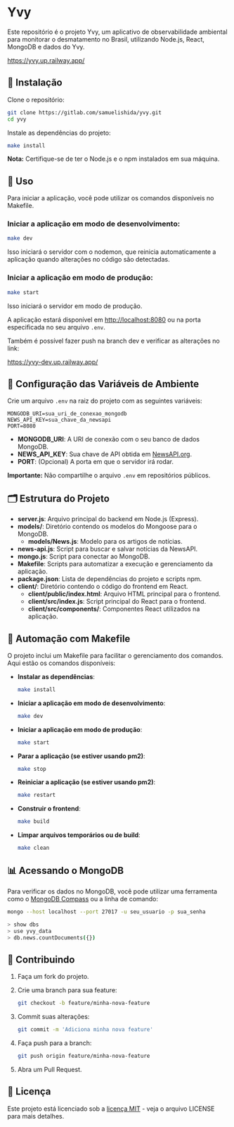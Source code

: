 # Yvy

Este repositório é o projeto Yvy, um aplicativo de observabilidade ambiental para monitorar o desmatamento no Brasil, utilizando Node.js, React, MongoDB e dados do Yvy.

https://yvy.up.railway.app/


## 🧰 Instalação

Clone o repositório:

```bash
git clone https://gitlab.com/samuelishida/yvy.git
cd yvy
```

Instale as dependências do projeto:

```bash
make install
```

**Nota:** Certifique-se de ter o Node.js e o npm instalados em sua máquina.

## 🚀 Uso

Para iniciar a aplicação, você pode utilizar os comandos disponíveis no Makefile.

### Iniciar a aplicação em modo de desenvolvimento:

```bash
make dev
```

Isso iniciará o servidor com o nodemon, que reinicia automaticamente a aplicação quando alterações no código são detectadas.

### Iniciar a aplicação em modo de produção:

```bash
make start
```

Isso iniciará o servidor em modo de produção.

A aplicação estará disponível em [http://localhost:8080](http://localhost:8080) ou na porta especificada no seu arquivo `.env`.

Também é possível fazer push na branch dev e verificar as alterações no link:

https://yvy-dev.up.railway.app/


## 🔧 Configuração das Variáveis de Ambiente

Crie um arquivo `.env` na raiz do projeto com as seguintes variáveis:

```env
MONGODB_URI=sua_uri_de_conexao_mongodb
NEWS_API_KEY=sua_chave_da_newsapi
PORT=8080
```

- **MONGODB_URI**: A URI de conexão com o seu banco de dados MongoDB.
- **NEWS_API_KEY**: Sua chave de API obtida em [NewsAPI.org](https://newsapi.org).
- **PORT**: (Opcional) A porta em que o servidor irá rodar.

**Importante:** Não compartilhe o arquivo `.env` em repositórios públicos.

## 🗂️ Estrutura do Projeto

- **server.js**: Arquivo principal do backend em Node.js (Express).
- **models/**: Diretório contendo os modelos do Mongoose para o MongoDB.
  - **models/News.js**: Modelo para os artigos de notícias.
- **news-api.js**: Script para buscar e salvar notícias da NewsAPI.
- **mongo.js**: Script para conectar ao MongoDB.
- **Makefile**: Scripts para automatizar a execução e gerenciamento da aplicação.
- **package.json**: Lista de dependências do projeto e scripts npm.
- **client/**: Diretório contendo o código do frontend em React.
  - **client/public/index.html**: Arquivo HTML principal para o frontend.
  - **client/src/index.js**: Script principal do React para o frontend.
  - **client/src/components/**: Componentes React utilizados na aplicação.

## 🚧 Automação com Makefile

O projeto inclui um Makefile para facilitar o gerenciamento dos comandos. Aqui estão os comandos disponíveis:

- **Instalar as dependências**:

  ```bash
  make install
  ```

- **Iniciar a aplicação em modo de desenvolvimento**:

  ```bash
  make dev
  ```

- **Iniciar a aplicação em modo de produção**:

  ```bash
  make start
  ```

- **Parar a aplicação (se estiver usando pm2)**:

  ```bash
  make stop
  ```

- **Reiniciar a aplicação (se estiver usando pm2)**:

  ```bash
  make restart
  ```

- **Construir o frontend**:

  ```bash
  make build
  ```

- **Limpar arquivos temporários ou de build**:

  ```bash
  make clean
  ```

## 📊 Acessando o MongoDB

Para verificar os dados no MongoDB, você pode utilizar uma ferramenta como o [MongoDB Compass](https://www.mongodb.com/try/download/compass) ou a linha de comando:

```bash
mongo --host localhost --port 27017 -u seu_usuario -p sua_senha

> show dbs
> use yvy_data
> db.news.countDocuments({})
```

## 🤝 Contribuindo

1. Faça um fork do projeto.
2. Crie uma branch para sua feature:

   ```bash
   git checkout -b feature/minha-nova-feature
   ```

3. Commit suas alterações:

   ```bash
   git commit -m 'Adiciona minha nova feature'
   ```

4. Faça push para a branch:

   ```bash
   git push origin feature/minha-nova-feature
   ```

5. Abra um Pull Request.

## 📜 Licença

Este projeto está licenciado sob a [licença MIT](LICENSE) - veja o arquivo LICENSE para mais detalhes.


